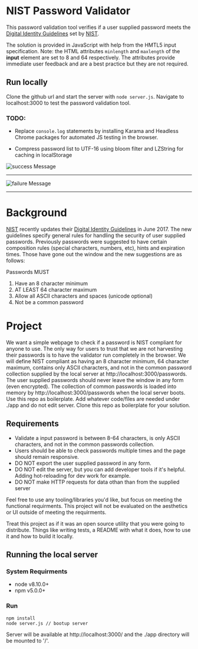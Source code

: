 # NIST Password Validator

This password validation tool verifies if a user supplied password meets the [Digital Identity Guidelines](https://pages.nist.gov/800-63-3/) set by [NIST](https://www.nist.gov/).

The solution is provided in JavaScript with help from the HMTL5 input specification. Note: the HTML attributes `minlength` and `maxlength` of the **input** element are set to 8 and 64 respectively. The attributes provide immediate user feedback and are a best practice but they are not required.

## Run locally

Clone the github url and start the server with `node server.js`. Navigate to localhost:3000 to test the password validation tool.

### TODO:

- Replace `console.log` statements by installing Karama and Headless Chrome packages for automated JS testing in the browser.

- Compress password list to UTF-16 using bloom filter and LZString for caching in localStorage

![success Message](https://i.imgur.com/ZDzcoMV.png)

---

![failure Message](https://i.imgur.com/rqp7BXA.png)

---

# Background

[NIST](https://www.nist.gov/) recently updates their [Digital Identity Guidelines](https://pages.nist.gov/800-63-3/) in June 2017.
The new guidelines specify general rules for handling the security of user supplied passwords.
Previously passwords were suggested to have certain composition rules (special characters, numbers, etc), hints and expiration times.
Those have gone out the window and the new suggestions are as follows:

Passwords MUST

1.  Have an 8 character minimum
2.  AT LEAST 64 character maximum
3.  Allow all ASCII characters and spaces (unicode optional)
4.  Not be a common password

# Project

We want a simple webpage to check if a password is NIST compliant for anyone to use. The only way for users to trust that we are not harvesting their passwords is to have the validator run completely in the browser. We will define NIST compliant as having an 8 character minimum, 64 character maximum, contains only ASCII characters, and not in the common password collection supplied by the local server at http://localhost:3000/passwords. The user supplied passwords should never leave the window in any form (even encrypted). The collection of common passwords is loaded into memory by http://localhost:3000/passwords when the local server boots. Use this repo as boilerplate. Add whatever code/files are needed under ./app and do not edit server. Clone this repo as boilerplate for your solution.

## Requirements

- Validate a input password is between 8-64 characters, is only ASCII characters, and not in the common passwords collection.
- Users should be able to check passwords multiple times and the page should remain responsive.
- DO NOT export the user supplied password in any form.
- DO NOT edit the server, but you can add developer tools if it's helpful. Adding hot-reloading for dev work for example.
- DO NOT make HTTP requests for data othan than from the supplied server

Feel free to use any tooling/libraries you'd like, but focus on meeting the functional requirments. This project will not be evaluated on the aesthetics or UI outside of meeting the requirments.

Treat this project as if it was an open source utility that you were going to distribute. Things like writing tests, a README with what it does, how to use it and how to build it locally.

## Running the local server

### System Requirments

- node v8.10.0+
- npm v5.0.0+

### Run

```
npm install
node server.js // bootup server
```

Server will be available at http://localhost:3000/ and the ./app directory will be mounted to '/'.
